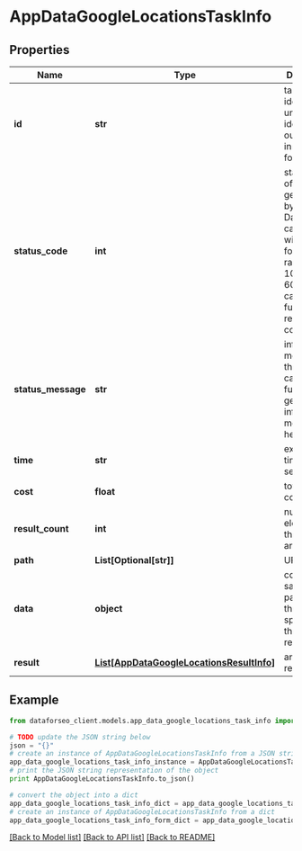 # AppDataGoogleLocationsTaskInfo


## Properties

Name | Type | Description | Notes
------------ | ------------- | ------------- | -------------
**id** | **str** | task identifier unique task identifier in our system in the UUID format | [optional] 
**status_code** | **int** | status code of the task generated by DataForSEO, can be within the following range: 10000-60000 you can find the full list of the response codes here | [optional] 
**status_message** | **str** | informational message of the task you can find the full list of general informational messages here | [optional] 
**time** | **str** | execution time, seconds | [optional] 
**cost** | **float** | total tasks cost, USD | [optional] 
**result_count** | **int** | number of elements in the result array | [optional] 
**path** | **List[Optional[str]]** | URL path | [optional] 
**data** | **object** | contains the same parameters that you specified in the POST request | [optional] 
**result** | [**List[AppDataGoogleLocationsResultInfo]**](AppDataGoogleLocationsResultInfo.md) | array of results | [optional] 

## Example

```python
from dataforseo_client.models.app_data_google_locations_task_info import AppDataGoogleLocationsTaskInfo

# TODO update the JSON string below
json = "{}"
# create an instance of AppDataGoogleLocationsTaskInfo from a JSON string
app_data_google_locations_task_info_instance = AppDataGoogleLocationsTaskInfo.from_json(json)
# print the JSON string representation of the object
print AppDataGoogleLocationsTaskInfo.to_json()

# convert the object into a dict
app_data_google_locations_task_info_dict = app_data_google_locations_task_info_instance.to_dict()
# create an instance of AppDataGoogleLocationsTaskInfo from a dict
app_data_google_locations_task_info_form_dict = app_data_google_locations_task_info.from_dict(app_data_google_locations_task_info_dict)
```
[[Back to Model list]](../README.md#documentation-for-models) [[Back to API list]](../README.md#documentation-for-api-endpoints) [[Back to README]](../README.md)


